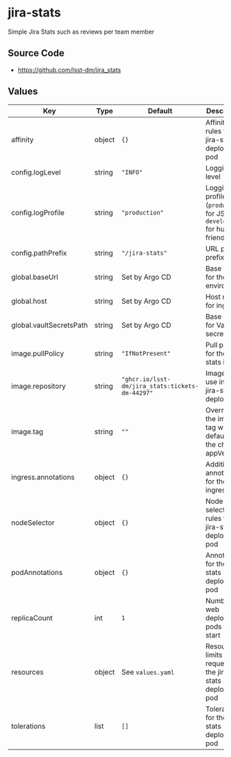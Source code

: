 # jira-stats

Simple Jira Stats such as reviews per team member

## Source Code

* <https://github.com/lsst-dm/jira_stats>

## Values

| Key | Type | Default | Description |
|-----|------|---------|-------------|
| affinity | object | `{}` | Affinity rules for the jira-stats deployment pod |
| config.logLevel | string | `"INFO"` | Logging level |
| config.logProfile | string | `"production"` | Logging profile (`production` for JSON, `development` for human-friendly) |
| config.pathPrefix | string | `"/jira-stats"` | URL path prefix |
| global.baseUrl | string | Set by Argo CD | Base URL for the environment |
| global.host | string | Set by Argo CD | Host name for ingress |
| global.vaultSecretsPath | string | Set by Argo CD | Base path for Vault secrets |
| image.pullPolicy | string | `"IfNotPresent"` | Pull policy for the jira-stats image |
| image.repository | string | `"ghcr.io/lsst-dm/jira_stats:tickets-dm-44297"` | Image to use in the jira-stats deployment |
| image.tag | string | `""` | Overrides the image tag whose default is the chart appVersion. |
| ingress.annotations | object | `{}` | Additional annotations for the ingress rule |
| nodeSelector | object | `{}` | Node selection rules for the jira-stats deployment pod |
| podAnnotations | object | `{}` | Annotations for the jira-stats deployment pod |
| replicaCount | int | `1` | Number of web deployment pods to start |
| resources | object | See `values.yaml` | Resource limits and requests for the jira-stats deployment pod |
| tolerations | list | `[]` | Tolerations for the jira-stats deployment pod |
